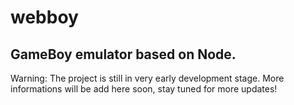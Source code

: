 # webboy
## GameBoy emulator based on Node.

Warning: The project is still in very early development stage.
More informations will be add here soon, stay tuned for more updates!
